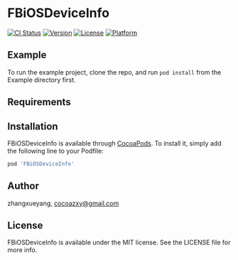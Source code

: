 # FBiOSDeviceInfo

[![CI Status](https://img.shields.io/travis/zhangxueyang/FBiOSDeviceInfo.svg?style=flat)](https://travis-ci.org/zhangxueyang/FBiOSDeviceInfo)
[![Version](https://img.shields.io/cocoapods/v/FBiOSDeviceInfo.svg?style=flat)](https://cocoapods.org/pods/FBiOSDeviceInfo)
[![License](https://img.shields.io/cocoapods/l/FBiOSDeviceInfo.svg?style=flat)](https://cocoapods.org/pods/FBiOSDeviceInfo)
[![Platform](https://img.shields.io/cocoapods/p/FBiOSDeviceInfo.svg?style=flat)](https://cocoapods.org/pods/FBiOSDeviceInfo)

## Example

To run the example project, clone the repo, and run `pod install` from the Example directory first.

## Requirements

## Installation

FBiOSDeviceInfo is available through [CocoaPods](https://cocoapods.org). To install
it, simply add the following line to your Podfile:

```ruby
pod 'FBiOSDeviceInfo'
```

## Author

zhangxueyang, cocoazxy@gmail.com

## License

FBiOSDeviceInfo is available under the MIT license. See the LICENSE file for more info.
